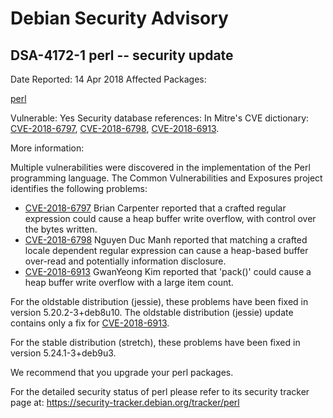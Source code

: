
Debian Security Advisory
========================


DSA-4172-1 perl -- security update
----------------------------------



Date Reported:
14 Apr 2018
Affected Packages:

[perl](https://packages.debian.org/src:perl)

Vulnerable:
Yes
Security database references:
In Mitre's CVE dictionary: [CVE-2018-6797](https://security-tracker.debian.org/tracker/CVE-2018-6797), [CVE-2018-6798](https://security-tracker.debian.org/tracker/CVE-2018-6798), [CVE-2018-6913](https://security-tracker.debian.org/tracker/CVE-2018-6913).  

More information:

Multiple vulnerabilities were discovered in the implementation of the
Perl programming language. The Common Vulnerabilities and Exposures
project identifies the following problems:


* [CVE-2018-6797](https://security-tracker.debian.org/tracker/CVE-2018-6797)
Brian Carpenter reported that a crafted regular expression
 could cause a heap buffer write overflow, with control over the
 bytes written.
* [CVE-2018-6798](https://security-tracker.debian.org/tracker/CVE-2018-6798)
Nguyen Duc Manh reported that matching a crafted locale
 dependent regular expression can cause a heap-based buffer
 over-read and potentially information disclosure.
* [CVE-2018-6913](https://security-tracker.debian.org/tracker/CVE-2018-6913)
GwanYeong Kim reported that 'pack()' could cause a heap buffer write
 overflow with a large item count.


For the oldstable distribution (jessie), these problems have been fixed
in version 5.20.2-3+deb8u10. The oldstable distribution (jessie) update
contains only a fix for [CVE-2018-6913](https://security-tracker.debian.org/tracker/CVE-2018-6913).


For the stable distribution (stretch), these problems have been fixed in
version 5.24.1-3+deb9u3.


We recommend that you upgrade your perl packages.


For the detailed security status of perl please refer to its security
tracker page at:
<https://security-tracker.debian.org/tracker/perl>





